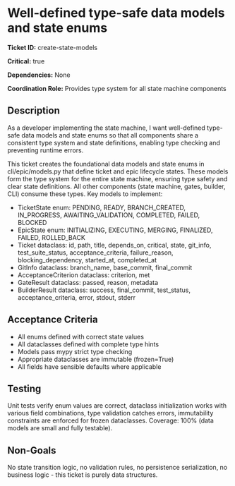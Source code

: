 # Well-defined type-safe data models and state enums

**Ticket ID:** create-state-models

**Critical:** true

**Dependencies:** None

**Coordination Role:** Provides type system for all state machine components

## Description

As a developer implementing the state machine, I want well-defined type-safe data models and state enums so that all components share a consistent type system and state definitions, enabling type checking and preventing runtime errors.

This ticket creates the foundational data models and state enums in cli/epic/models.py that define ticket and epic lifecycle states. These models form the type system for the entire state machine, ensuring type safety and clear state definitions. All other components (state machine, gates, builder, CLI) consume these types. Key models to implement:
- TicketState enum: PENDING, READY, BRANCH_CREATED, IN_PROGRESS, AWAITING_VALIDATION, COMPLETED, FAILED, BLOCKED
- EpicState enum: INITIALIZING, EXECUTING, MERGING, FINALIZED, FAILED, ROLLED_BACK
- Ticket dataclass: id, path, title, depends_on, critical, state, git_info, test_suite_status, acceptance_criteria, failure_reason, blocking_dependency, started_at, completed_at
- GitInfo dataclass: branch_name, base_commit, final_commit
- AcceptanceCriterion dataclass: criterion, met
- GateResult dataclass: passed, reason, metadata
- BuilderResult dataclass: success, final_commit, test_status, acceptance_criteria, error, stdout, stderr

## Acceptance Criteria

- All enums defined with correct state values
- All dataclasses defined with complete type hints
- Models pass mypy strict type checking
- Appropriate dataclasses are immutable (frozen=True)
- All fields have sensible defaults where applicable

## Testing

Unit tests verify enum values are correct, dataclass initialization works with various field combinations, type validation catches errors, immutability constraints are enforced for frozen dataclasses. Coverage: 100% (data models are small and fully testable).

## Non-Goals

No state transition logic, no validation rules, no persistence serialization, no business logic - this ticket is purely data structures.
